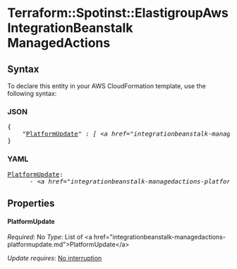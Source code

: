 # Terraform::Spotinst::ElastigroupAws IntegrationBeanstalk ManagedActions

## Syntax

To declare this entity in your AWS CloudFormation template, use the following syntax:

### JSON

<pre>
{
    "<a href="#platformupdate" title="PlatformUpdate">PlatformUpdate</a>" : <i>[ &lt;a href=&#34;integrationbeanstalk-managedactions-platformupdate.md&#34;&gt;PlatformUpdate&lt;/a&gt;, ... ]</i>
}
</pre>

### YAML

<pre>
<a href="#platformupdate" title="PlatformUpdate">PlatformUpdate</a>: <i>
      - &lt;a href=&#34;integrationbeanstalk-managedactions-platformupdate.md&#34;&gt;PlatformUpdate&lt;/a&gt;</i>
</pre>

## Properties

#### PlatformUpdate

_Required_: No
_Type_: List of &lt;a href=&#34;integrationbeanstalk-managedactions-platformupdate.md&#34;&gt;PlatformUpdate&lt;/a&gt;

_Update requires_: [No interruption](https://docs.aws.amazon.com/AWSCloudFormation/latest/UserGuide/using-cfn-updating-stacks-update-behaviors.html#update-no-interrupt)

